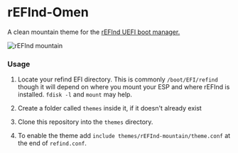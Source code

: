 # rEFInd-Omen

A clean mountain theme for the [rEFInd UEFI boot manager.](http://www.rodsbooks.com/refind/)

![rEFInd mountain](https://i.imgur.com/7S32qSm.png)

### Usage

 1. Locate your refind EFI directory. This is commonly `/boot/EFI/refind`
    though it will depend on where you mount your ESP and where rEFInd is
    installed. `fdisk -l` and `mount` may help.

 2. Create a folder called `themes` inside it, if it doesn't already exist

 3. Clone this repository into the `themes` directory.

 4. To enable the theme add `include themes/rEFInd-mountain/theme.conf` at the end of
    `refind.conf`.
